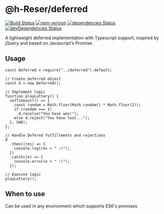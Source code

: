 # @h-Reser/deferred
[![Build Status](https://travis-ci.com/h-Reser/deferred.png?branch=master)](https://travis-ci.com/h-Reser/deferred)
[![npm version](https://badge.fury.io/js/%40h-reser%2Fdeferred.svg)](https://badge.fury.io/js/%40h-reser%2Fdeferred)
[![dependencies Status](https://david-dm.org/h-Reser/deferred/status.svg)](https://david-dm.org/h-Reser/deferred)
[![devDependencies Status](https://david-dm.org/h-Reser/deferred/dev-status.svg)](https://david-dm.org/h-Reser/deferred?type=dev)

A lightweight deferred implementation with Typescript support, inspired by jQuery and based on Javascript's Promise.

## Usage
```
const Deferred = require("../deferred").default;

// Create deferred object
const d = new Deferred();

// Implement logic
function playLottery() {
  setTimeout(() => {
    const random = Math.floor(Math.random() * Math.floor(2));
    if (random === 1)
      d.resolve("You have won!");
    else d.reject("You have lost...");
  }, 500);
};

// Handle Defered fulfillments and rejections
d
  .then((res) => {
    console.log(res + " :)");
  })
  .catch((e) => {
    console.error(e + " :(");
  });

// Execute logic
playLottery();
```

## When to use
Can be used in any environment which supports ES6's promises
